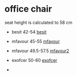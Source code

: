 # office chair
seat height is calculated to 58 cm  
  
* besit 42-54   [besit](https://www.amazon.es/Besit-Ergon%C3%B3mica-Giratorio-Escritorio-Ajustable/dp/B08Z82D762/ref=sr_1_1_sspa?__mk_es_ES=%C3%85M%C3%85%C5%BD%C3%95%C3%91&dchild=1&keywords=silla+oficina+alta&qid=1619708707&sr=8-1-spons&psc=1&spLa=ZW5jcnlwdGVkUXVhbGlmaWVyPUEyVU82Q1ZRUUdNVkcwJmVuY3J5cHRlZElkPUEwMjM0MzM5MjY2WUNFVVdQWkpCTiZlbmNyeXB0ZWRBZElkPUEwODIxNTAzM1FVR0lLSUxOSjhVQyZ3aWRnZXROYW1lPXNwX2F0ZiZhY3Rpb249Y2xpY2tSZWRpcmVjdCZkb05vdExvZ0NsaWNrPXRydWU=)  
  
* mfavour 45-55   [mfavour](https://www.amazon.es/Ergon%C3%B3mica-reposacabezas-apoyabrazos-ajustables-sedentarias/dp/B07NXWKMFT/ref=sr_1_2_sspa?__mk_es_ES=%C3%85M%C3%85%C5%BD%C3%95%C3%91&dchild=1&keywords=silla+oficina+alta&qid=1619708707&sr=8-2-spons&psc=1&spLa=ZW5jcnlwdGVkUXVhbGlmaWVyPUEyVU82Q1ZRUUdNVkcwJmVuY3J5cHRlZElkPUEwMjM0MzM5MjY2WUNFVVdQWkpCTiZlbmNyeXB0ZWRBZElkPUExMDA2NDg2MkNRM0hCVFRaWkNBQSZ3aWRnZXROYW1lPXNwX2F0ZiZhY3Rpb249Y2xpY2tSZWRpcmVjdCZkb05vdExvZ0NsaWNrPXRydWU=)  
  
* mfavour 49.5-57.5   [mfavour2](https://www.amazon.es/mfavour-Ergon%C3%B3mica-reposacabezas-apoyabrazos-sedentarias/dp/B08862J6QL/ref=sr_1_3_sspa?__mk_es_ES=%C3%85M%C3%85%C5%BD%C3%95%C3%91&dchild=1&keywords=silla+oficina+alta&qid=1619708921&sr=8-3-spons&psc=1&spLa=ZW5jcnlwdGVkUXVhbGlmaWVyPUEzRE5RV1ZEQ1VPMVpHJmVuY3J5cHRlZElkPUEwOTc0NjYwM0dLVFg0WlVXWTJKTCZlbmNyeXB0ZWRBZElkPUEwOTA2MjA0MUVSNUJPQTRZT0lOUyZ3aWRnZXROYW1lPXNwX2F0ZiZhY3Rpb249Y2xpY2tSZWRpcmVjdCZkb05vdExvZ0NsaWNrPXRydWU=)  
  
* exofcer 50-60 [exofcer](https://www.amazon.es/Poptoy-escritorio-giratoria-respaldo-ajustable/dp/B079GLTJTY/ref=sr_1_3?__mk_es_ES=%C3%85M%C3%85%C5%BD%C3%95%C3%91&dchild=1&keywords=extended+height+office+chair&qid=1619709346&sr=8-3)  

* 
  